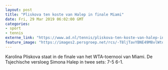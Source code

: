 ```yaml
---
layout: post
title: "Pliskova ten koste van Halep in finale Miami"
date: Fri, 29 Mar 2019 06:02:00 GMT
categories: 
- sport 
- tennis 
externe_link: "https://www.ad.nl/tennis/pliskova-ten-koste-van-halep-in-finale-miami~a93fcbc7/"
feature_image: "https://images2.persgroep.net/rcs/-T8ljTavYBNE49M8vlWto7PanM8/diocontent/144392158/_fitwidth/400/?appId=21791a8992982cd8da851550a453bd7f&quality=0.7"
---
```


Karolina Pliskova staat in de finale van het WTA-toernooi van Miami. De Tsjechische versloeg Simona Halep in twee sets: 7-5 6-1.
